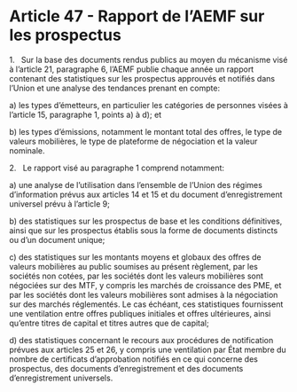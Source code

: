 # Article 47 - Rapport de l’AEMF sur les prospectus


1.   Sur la base des documents rendus publics au moyen du mécanisme visé à l’article 21, paragraphe 6, l’AEMF publie chaque année un rapport contenant des statistiques sur les prospectus approuvés et notifiés dans l’Union et une analyse des tendances prenant en compte:

a) les types d’émetteurs, en particulier les catégories de personnes visées à l’article 15, paragraphe 1, points a) à d); et

b) les types d’émissions, notamment le montant total des offres, le type de valeurs mobilières, le type de plateforme de négociation et la valeur nominale.

2.   Le rapport visé au paragraphe 1 comprend notamment:

a) une analyse de l’utilisation dans l’ensemble de l’Union des régimes d’information prévus aux articles 14 et 15 et du document d’enregistrement universel prévu à l’article 9;

b) des statistiques sur les prospectus de base et les conditions définitives, ainsi que sur les prospectus établis sous la forme de documents distincts ou d’un document unique;

c) des statistiques sur les montants moyens et globaux des offres de valeurs mobilières au public soumises au présent règlement, par les sociétés non cotées, par les sociétés dont les valeurs mobilières sont négociées sur des MTF, y compris les marchés de croissance des PME, et par les sociétés dont les valeurs mobilières sont admises à la négociation sur des marchés réglementés. Le cas échéant, ces statistiques fournissent une ventilation entre offres publiques initiales et offres ultérieures, ainsi qu’entre titres de capital et titres autres que de capital;

d) des statistiques concernant le recours aux procédures de notification prévues aux articles 25 et 26, y compris une ventilation par État membre du nombre de certificats d’approbation notifiés en ce qui concerne des prospectus, des documents d’enregistrement et des documents d’enregistrement universels.
